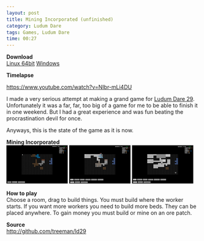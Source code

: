 ```yaml
---
layout: post
title: Mining Incorporated (unfinished)
category: Ludum Dare
tags: Games, Ludum Dare
time: 00:27
---
```


**Download**  
[Linux 64bit](https://s3-eu-west-1.amazonaws.com/jonashietala-files/mining_incorporated_ld29_linux64.tgz)
[Windows](https://s3-eu-west-1.amazonaws.com/jonashietala-files/mining_incorporated_ld29_win.zip)

**Timelapse**  

https://www.youtube.com/watch?v=NIbr-mLi4DU

I made a very serious attempt at making a grand game for [Ludum Dare 29][id]. Unfortunately it was a far, far, too big of a game for me to be able to finish it in one weekend. But I had a great experience and was fun beating the procrastination devil for once.

Anyways, this is the state of the game as it is now.

**Mining Incorporated**  
![](/images/ld29/screen1_thumb.png) 
![](/images/ld29/screen2_thumb.png) 
![](/images/ld29/screen3_thumb.png)

**How to play**  
Choose a room, drag to build things. You must build where the worker starts. If you want more workers you need to build more beds. They can be placed anywhere. To gain money you must build or mine on an ore patch.

**Source**   
<http://github.com/treeman/ld29>

[id]: http://www.ludumdare.com/
